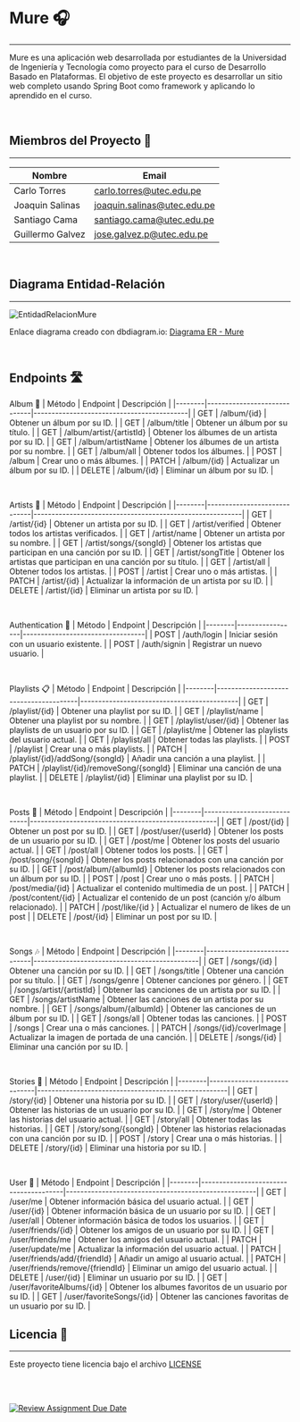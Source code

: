 # Mure 🎧
___

Mure es una aplicación web desarrollada por estudiantes de la Universidad de Ingeniería y Tecnología como proyecto para el curso de Desarrollo Basado en Plataformas.
El objetivo de este proyecto es desarrollar un sitio web completo usando Spring Boot como framework y aplicando lo aprendido en el curso.

<br>

## Miembros del Proyecto 🤝
___
| Nombre           | Email                                                            |
|------------------|------------------------------------------------------------------|
| Carlo Torres     | [carlo.torres@utec.edu.pe](mailto:carlo.torres@utec.edu.pe)      |
| Joaquin Salinas  | [joaquin.salinas@utec.edu.pe](mailto:joaquin.salinas@utec.edu.pe)|
| Santiago Cama    | [santiago.cama@utec.edu.pe](mailto:santiago.cama@utec.edu.pe)    |
| Guillermo Galvez | [jose.galvez.p@utec.edu.pe](mailto:jose.galvez.p@utec.edu.pe)    |

<br>

## Diagrama Entidad-Relación
___
![EntidadRelacionMure](https://github.com/CS2031-DBP/proyecto-backend-mure/assets/103973127/38fad536-70ce-4845-aa34-fb7541c0a520)


Enlace diagrama creado con dbdiagram.io: [Diagrama ER - Mure](https://dbdiagram.io/d/Back-end-Mure-6652f2a3f84ecd1d22280266)

<br>

## Endpoints 🛣️

Album 🎵
| Método | Endpoint                    | Descripción                               |
|--------|-----------------------------|-------------------------------------------|
| GET    | /album/{id}                 | Obtener un álbum por su ID.               |
| GET    | /album/title                | Obtener un álbum por su título.           |
| GET    | /album/artist/{artistId}    | Obtener los álbumes de un artista por su ID. |
| GET    | /album/artistName           | Obtener los álbumes de un artista por su nombre. |
| GET    | /album/all                  | Obtener todos los álbumes.                |
| POST   | /album                      | Crear uno o más álbumes.                  |
| PATCH  | /album/{id}                 | Actualizar un álbum por su ID.            |
| DELETE | /album/{id}                 | Eliminar un álbum por su ID.              |

<br>

Artists 🎤
| Método | Endpoint                    | Descripción                                              |
|--------|-----------------------------|----------------------------------------------------------|
| GET    | /artist/{id}                | Obtener un artista por su ID.                            |
| GET    | /artist/verified            | Obtener todos los artistas verificados.                  |
| GET    | /artist/name                | Obtener un artista por su nombre.                        |
| GET    | /artist/songs/{songId}      | Obtener los artistas que participan en una canción por su ID. |
| GET    | /artist/songTitle           | Obtener los artistas que participan en una canción por su título. |
| GET    | /artist/all                 | Obtener todos los artistas.                              |
| POST   | /artist                     | Crear uno o más artistas.                                |
| PATCH  | /artist/{id}                | Actualizar la información de un artista por su ID.       |
| DELETE | /artist/{id}                | Eliminar un artista por su ID.                           |

<br>

Authentication 🔐
| Método | Endpoint        | Descripción                      |
|--------|-----------------|----------------------------------|
| POST   | /auth/login     | Iniciar sesión con un usuario existente. |
| POST   | /auth/signin    | Registrar un nuevo usuario.      |

<br>

Playlists 📋
| Método | Endpoint                              | Descripción                                |
|--------|---------------------------------------|--------------------------------------------|
| GET    | /playlist/{id}                        | Obtener una playlist por su ID.            |
| GET    | /playlist/name                        | Obtener una playlist por su nombre.        |
| GET    | /playlist/user/{id}                   | Obtener las playlists de un usuario por su ID. |
| GET    | /playlist/me                          | Obtener las playlists del usuario actual.  |
| GET    | /playlist/all                         | Obtener todas las playlists.               |
| POST   | /playlist                             | Crear una o más playlists.                 |
| PATCH  | /playlist/{id}/addSong/{songId}       | Añadir una canción a una playlist.         |
| PATCH  | /playlist/{id}/removeSong/{songId}    | Eliminar una canción de una playlist.      |
| DELETE | /playlist/{id}                        | Eliminar una playlist por su ID.           |

<br>

Posts 📝
| Método | Endpoint                    | Descripción                                        |
|--------|-----------------------------|----------------------------------------------------|
| GET    | /post/{id}                  | Obtener un post por su ID.                         |
| GET    | /post/user/{userId}         | Obtener los posts de un usuario por su ID.         |
| GET    | /post/me                    | Obtener los posts del usuario actual.              |
| GET    | /post/all                   | Obtener todos los posts.                           |
| GET    | /post/song/{songId}         | Obtener los posts relacionados con una canción por su ID. |
| GET    | /post/album/{albumId}       | Obtener los posts relacionados con un álbum por su ID. |
| POST   | /post                       | Crear uno o más posts.                             |
| PATCH  | /post/media/{id}            | Actualizar el contenido multimedia de un post.     |
| PATCH  | /post/content/{id}          | Actualizar el contenido de un post (canción y/o álbum relacionado). |
| PATCH  | /post/like/{id  }           | Actualizar el numero de likes de un post     |
| DELETE | /post/{id}                  | Eliminar un post por su ID.                        |

<br>

Songs 🎶
| Método | Endpoint                    | Descripción                                  |
|--------|-----------------------------|----------------------------------------------|
| GET    | /songs/{id}                 | Obtener una canción por su ID.               |
| GET    | /songs/title                | Obtener una canción por su título.           |
| GET    | /songs/genre                | Obtener canciones por género.                |
| GET    | /songs/artist/{artistId}    | Obtener las canciones de un artista por su ID. |
| GET    | /songs/artistName           | Obtener las canciones de un artista por su nombre. |
| GET    | /songs/album/{albumId}      | Obtener las canciones de un álbum por su ID. |
| GET    | /songs/all                  | Obtener todas las canciones.                 |
| POST   | /songs                      | Crear una o más canciones.                   |
| PATCH  | /songs/{id}/coverImage      | Actualizar la imagen de portada de una canción. |
| DELETE | /songs/{id}                 | Eliminar una canción por su ID.              |

<br>

Stories 📖
| Método | Endpoint                    | Descripción                                         |
|--------|-----------------------------|-----------------------------------------------------|
| GET    | /story/{id}                 | Obtener una historia por su ID.                     |
| GET    | /story/user/{userId}        | Obtener las historias de un usuario por su ID.      |
| GET    | /story/me                   | Obtener las historias del usuario actual.           |
| GET    | /story/all                  | Obtener todas las historias.                        |
| GET    | /story/song/{songId}        | Obtener las historias relacionadas con una canción por su ID. |
| POST   | /story                      | Crear una o más historias.                          |
| DELETE | /story/{id}                 | Eliminar una historia por su ID.                    |

<br>

User 👤
| Método | Endpoint                              | Descripción                                         |
|--------|---------------------------------------|-----------------------------------------------------|
| GET    | /user/me                              | Obtener información básica del usuario actual.      |
| GET    | /user/{id}                            | Obtener información básica de un usuario por su ID. |
| GET    | /user/all                             | Obtener información básica de todos los usuarios.   |
| GET    | /user/friends/{id}                    | Obtener los amigos de un usuario por su ID.         |
| GET    | /user/friends/me                      | Obtener los amigos del usuario actual.              |
| PATCH  | /user/update/me                       | Actualizar la información del usuario actual.       |
| PATCH  | /user/friends/add/{friendId}          | Añadir un amigo al usuario actual.                  |
| PATCH  | /user/friends/remove/{friendId}       | Eliminar un amigo del usuario actual.               |
| DELETE | /user/{id}                            | Eliminar un usuario por su ID.                      |
| GET    | /user/favoriteAlbums/{id}             | Obtener los albumes favoritos de un usuario por su ID. |
| GET    | /user/favoriteSongs/{id}              | Obtener las canciones favoritas de un usuario por su ID. |

## Licencia 📝
___
Este proyecto tiene licencia bajo el archivo [LICENSE](https://github.com/CS2031-DBP/proyecto-backend-mure/blob/main/LICENSE)

<br>

<br>

[![Review Assignment Due Date](https://classroom.github.com/assets/deadline-readme-button-24ddc0f5d75046c5622901739e7c5dd533143b0c8e959d652212380cedb1ea36.svg)](https://classroom.github.com/a/XbBOibGW)
